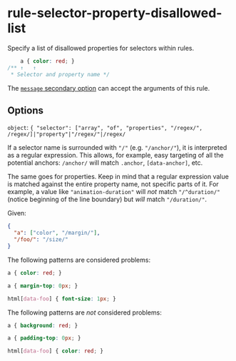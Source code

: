# rule-selector-property-disallowed-list

Specify a list of disallowed properties for selectors within rules.

<!-- prettier-ignore -->
```css
    a { color: red; }
/** ↑   ↑
 * Selector and property name */
```

The [`message` secondary option](https://github.com/stylelint/stylelint/tree/15.5.0/docs/user-guide/configure.md#message) can accept the arguments of this rule.

## Options

`object`: `{ "selector": ["array", "of", "properties", "/regex/", /regex/]|"property"|"/regex/"|/regex/`

If a selector name is surrounded with `"/"` (e.g. `"/anchor/"`), it is interpreted as a regular expression. This allows, for example, easy targeting of all the potential anchors: `/anchor/` will match `.anchor`, `[data-anchor]`, etc.

The same goes for properties. Keep in mind that a regular expression value is matched against the entire property name, not specific parts of it. For example, a value like `"animation-duration"` will _not_ match `"/^duration/"` (notice beginning of the line boundary) but _will_ match `"/duration/"`.

Given:

```json
{
  "a": ["color", "/margin/"],
  "/foo/": "/size/"
}
```

The following patterns are considered problems:

<!-- prettier-ignore -->
```css
a { color: red; }
```

<!-- prettier-ignore -->
```css
a { margin-top: 0px; }
```

<!-- prettier-ignore -->
```css
html[data-foo] { font-size: 1px; }
```

The following patterns are _not_ considered problems:

<!-- prettier-ignore -->
```css
a { background: red; }
```

<!-- prettier-ignore -->
```css
a { padding-top: 0px; }
```

<!-- prettier-ignore -->
```css
html[data-foo] { color: red; }
```
